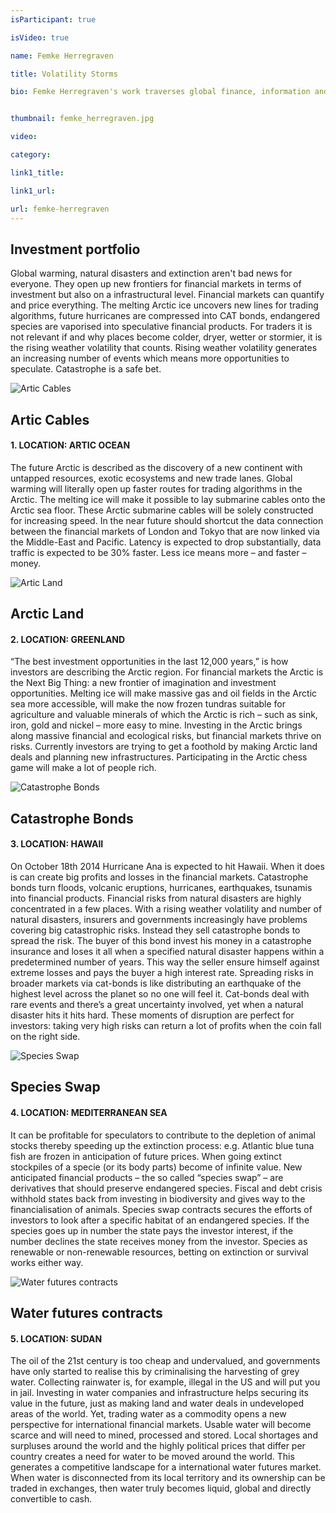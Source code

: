 ```yaml
---
isParticipant: true

isVideo: true

name: Femke Herregraven

title: Volatility Storms

bio: Femke Herregraven's work traverses global finance, information and geopolitics. Works exist online and as installations, video, prints, drawings, and games, often exploring geographies of avoidance and the ways in which financial systems carve out new geographies through spatial organisation. Currently researching high-frequency trading, Herregraven’s ongoing projects include Geographies of Avoidance, addressing the offshore escape of financial regulation and The All Infrared Line, revolving around the physical backbone of global finance.


thumbnail: femke_herregraven.jpg

video:

category: 

link1_title: 

link1_url: 

url: femke-herregraven
---
```


## Investment portfolio

Global warming, natural disasters and extinction aren't bad news for everyone. They open up new frontiers for financial markets in terms of investment but also on a infrastructural level. Financial markets can quantify and price everything. The melting Arctic ice uncovers new lines for trading algorithms, future hurricanes are compressed into CAT bonds, endangered species are vaporised into speculative financial products. For traders it is not relevant if and why places become colder, dryer, wetter or stormier, it is the rising weather volatility that counts. Rising weather volatility generates an increasing number of events which means more opportunities to speculate. Catastrophe is a safe bet.

![Artic Cables](/images/participants/Volatility-Storms_1.gif)

## Artic Cables

#### 1. LOCATION: ARTIC OCEAN

The future Arctic is described as the discovery of a new continent with untapped resources, exotic ecosystems and new trade lanes. Global warming will literally open up faster routes for trading algorithms in the Arctic. The melting ice will make it possible to lay submarine cables onto the Arctic sea floor. These Arctic submarine cables will be solely constructed for increasing speed. In the near future should shortcut the data connection between the financial markets of London and Tokyo that are now linked via the Middle-East and Pacific. Latency is expected to drop substantially, data traffic is expected to be 30% faster. Less ice means more – and faster – money.

![Artic Land](/images/participants/Volatility-Storms_2.gif)

## Arctic Land

#### 2. LOCATION: GREENLAND

“The best investment opportunities in the last 12,000 years,” is how investors are describing the Arctic region. For financial markets the Arctic is the Next Big Thing: a new frontier of imagination and investment opportunities. Melting ice will make massive gas and oil fields in the Arctic sea more accessible, will make the now frozen tundras suitable for agriculture and valuable minerals of which the Arctic is rich – such as sink, iron, gold and nickel – more easy to mine. Investing in the Arctic brings along massive financial and ecological risks, but financial markets thrive on risks. Currently investors are trying to get a foothold by making Arctic land deals and planning new infrastructures. Participating in the Arctic chess game will make a lot of people rich.

![Catastrophe Bonds](/images/participants/Volatility-Storms_3.gif)

## Catastrophe Bonds

#### 3. LOCATION: HAWAII

On October 18th 2014 Hurricane Ana is expected to hit Hawaii. When it does is can create big profits and losses in the financial markets. Catastrophe bonds turn floods, volcanic eruptions, hurricanes, earthquakes, tsunamis into financial products. Financial risks from natural disasters are highly concentrated in a few places. With a rising weather volatility and number of natural disasters, insurers and governments increasingly have problems covering big catastrophic risks. Instead they sell catastrophe bonds to spread the risk. The buyer of this bond invest his money in a catastrophe insurance and loses it all when a specified natural disaster happens within a predetermined number of years. This way the seller ensure himself against extreme losses and pays the buyer a high interest rate. Spreading risks in broader markets via cat-bonds is like distributing an earthquake of the highest level across the planet so no one will feel it. Cat-bonds deal with rare events and there’s a great uncertainty involved, yet when a natural disaster hits it hits hard. These moments of disruption are perfect for investors: taking very high risks can return a lot of profits when the coin fall on the right side.

![Species Swap](/images/participants/Volatility-Storms_4.gif)

## Species Swap

#### 4. LOCATION: MEDITERRANEAN SEA

It can be profitable for speculators to contribute to the depletion of animal stocks thereby speeding up the extinction process: e.g. Atlantic blue tuna fish are frozen in anticipation of future prices. When going extinct stockpiles of a specie (or its body parts) become of infinite value. New anticipated financial products – the so called “species swap” – are derivatives that should preserve endangered species. Fiscal and debt crisis withhold states back from investing in biodiversity and gives way to the financialisation of animals. Species swap contracts secures the efforts of investors to look after a specific habitat of an endangered species. If the species goes up in number the state pays the investor interest, if the number declines the state receives money from the investor. Species as renewable or non-renewable resources, betting on extinction or survival works either way.

![Water futures contracts](/images/participants/Volatility-Storms_5.gif)

## Water futures contracts

#### 5. LOCATION: SUDAN

The oil of the 21st century is too cheap and undervalued, and governments have only started to realise this by criminalising the harvesting of grey water. Collecting rainwater is, for example, illegal in the US and will put you in jail. Investing in water companies and infrastructure helps securing its value in the future, just as making land and water deals in undeveloped areas of the world. Yet, trading water as a commodity opens a new perspective for international financial markets. Usable water will become scarce and will need to mined, processed and stored. Local shortages and surpluses around the world and the highly political prices that differ per country creates a need for water to be moved around the world. This generates a competitive landscape for a international water futures market. When water is disconnected from its local territory and its ownership can be traded in exchanges, then water truly becomes liquid, global and directly convertible to cash.
